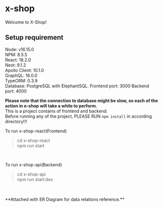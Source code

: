 # x-shop
Welcome to X-Shop!

## Setup requirement<br>
Node: v16.15.0<br>
NPM: 8.5.5<br>
React: 18.2.0<br>
Nest: 9.1.2<br>
Apollo Client: 10.1.0<br>
GraphQL: 16.0.0<br>
TypeORM: 0.3.9<br>
Database: PostgreSQL with ElephantSQL.
Frontend port: 3000
Backend port: 4000

**Please note that the connection to database might be slow, so each of the action in e-shop will take a while to perform.**
<br>This is a project contains of frontend and backend.<br>
Before running any of the project, PLEASE RUN `npm install` in according directory!!!<br>

To run x-shop-react(Frontend)<br>
>cd x-shop-react<br>
>npm run start<br>
<br>

To run x-shop-api(Backend)<br>
>cd x-shop-api<br>
>npm run start:dev<br>
<br>


<br>
**Attached with ER Diagram for data relations reference.**
